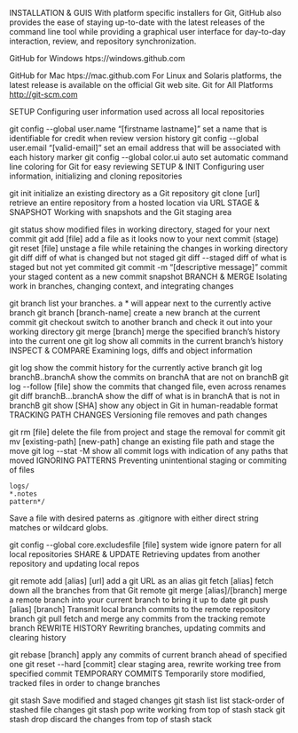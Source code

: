 INSTALLATION & GUIS
With platform specific installers for Git, GitHub also provides the ease of staying up-to-date with the latest releases of the command line tool while providing a graphical user interface for day-to-day interaction, review, and repository synchronization.

GitHub for Windows
htps://windows.github.com

GitHub for Mac
htps://mac.github.com
For Linux and Solaris platforms, the latest release is available on the official Git web site.
Git for All Platforms http://git-scm.com

SETUP
Configuring user information used across all local repositories

git config --global user.name “[firstname lastname]”
set a name that is identifiable for credit when review version history
git config --global user.email “[valid-email]”
set an email address that will be associated with each history marker
git config --global color.ui auto
set automatic command line coloring for Git for easy reviewing
SETUP & INIT
Configuring user information, initializing and cloning repositories

git init
initialize an existing directory as a Git repository
git clone [url]
retrieve an entire repository from a hosted location via URL
STAGE & SNAPSHOT
Working with snapshots and the Git staging area

git status
show modified files in working directory, staged for your next commit
git add [file]
add a file as it looks now to your next commit (stage)
git reset [file]
unstage a file while retaining the changes in working directory
git diff
diff of what is changed but not staged
git diff --staged
diff of what is staged but not yet commited
git commit -m “[descriptive message]”
commit your staged content as a new commit snapshot
BRANCH & MERGE
Isolating work in branches, changing context, and integrating changes

git branch
list your branches. a \* will appear next to the currently active branch
git branch [branch-name]
create a new branch at the current commit
git checkout
switch to another branch and check it out into your working directory
git merge [branch]
merge the specified branch’s history into the current one
git log
show all commits in the current branch’s history
INSPECT & COMPARE
Examining logs, diffs and object information

git log
show the commit history for the currently active branch
git log branchB..branchA
show the commits on branchA that are not on branchB
git log --follow [file]
show the commits that changed file, even across renames
git diff branchB...branchA
show the diff of what is in branchA that is not in branchB
git show [SHA]
show any object in Git in human-readable format
TRACKING PATH CHANGES
Versioning file removes and path changes

git rm [file]
delete the file from project and stage the removal for commit
git mv [existing-path] [new-path]
change an existing file path and stage the move
git log --stat -M
show all commit logs with indication of any paths that moved
IGNORING PATTERNS
Preventing unintentional staging or commiting of files

    logs/
    *.notes
    pattern*/

Save a file with desired paterns as .gitignore with either direct string matches or wildcard globs.

git config --global core.excludesfile [file]
system wide ignore patern for all local repositories
SHARE & UPDATE
Retrieving updates from another repository and updating local repos

git remote add [alias] [url]
add a git URL as an alias
git fetch [alias]
fetch down all the branches from that Git remote
git merge [alias]/[branch]
merge a remote branch into your current branch to bring it up to date
git push [alias] [branch]
Transmit local branch commits to the remote repository branch
git pull
fetch and merge any commits from the tracking remote branch
REWRITE HISTORY
Rewriting branches, updating commits and clearing history

git rebase [branch]
apply any commits of current branch ahead of specified one
git reset --hard [commit]
clear staging area, rewrite working tree from specified commit
TEMPORARY COMMITS
Temporarily store modified, tracked files in order to change branches

git stash
Save modified and staged changes
git stash list
list stack-order of stashed file changes
git stash pop
write working from top of stash stack
git stash drop
discard the changes from top of stash stack
